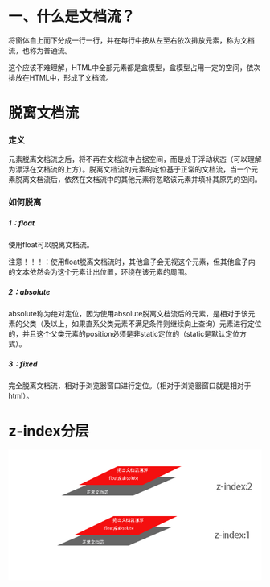 # 一、什么是文档流？
将窗体自上而下分成一行一行，并在每行中按从左至右依次排放元素，称为文档流，也称为普通流。

这个应该不难理解，HTML中全部元素都是盒模型，盒模型占用一定的空间，依次排放在HTML中，形成了文档流。






# 脱离文档流


###  定义
元素脱离文档流之后，将不再在文档流中占据空间，而是处于浮动状态（可以理解为漂浮在文档流的上方）。脱离文档流的元素的定位基于正常的文档流，当一个元素脱离文档流后，依然在文档流中的其他元素将忽略该元素并填补其原先的空间。

### 如何脱离

##### 1：float
使用float可以脱离文档流。

注意！！！：使用float脱离文档流时，其他盒子会无视这个元素，但其他盒子内的文本依然会为这个元素让出位置，环绕在该元素的周围。


##### 2：absolute
absolute称为绝对定位，因为使用absolute脱离文档流后的元素，是相对于该元素的父类（及以上，如果直系父类元素不满足条件则继续向上查询）元素进行定位的，并且这个父类元素的position必须是非static定位的（static是默认定位方式）。


##### 3：fixed
完全脱离文档流，相对于浏览器窗口进行定位。（相对于浏览器窗口就是相对于html）。

# z-index分层


![](2.png)


